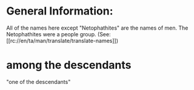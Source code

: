 # General Information:

All of the names here except "Netophathites" are the names of men. The Netophathites were a people group. (See: [[rc://en/ta/man/translate/translate-names]])

# among the descendants

"one of the descendants"


